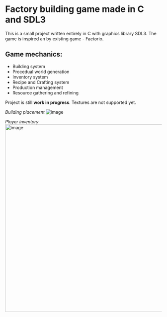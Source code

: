 # Factory building game made in C and SDL3
This is a small project written entirely in C with graphics library SDL3. The game is inspired an by existing game - Factorio. 

## Game mechanics:
- Building system
- Procedual world generation
- Inventory system
- Recipe and Crafting system
- Production management
- Resource gathering and refining

Project is still **work in progress**. Textures are not supported yet.

*Building placement*
![image](https://github.com/user-attachments/assets/c23613b7-c2b8-4ce6-a2a3-ff1b781d601e)

*Player inventory*
<img width="1035" height="604" alt="image" src="https://github.com/user-attachments/assets/a88cd895-e83e-4ce3-b925-29f5e1d586d5" />




